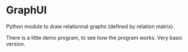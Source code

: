 # GraphUI
Python module to draw relationnal graphs (defined by relation matrix).

There is a little demo program, to see how the program works. Very basic version.
